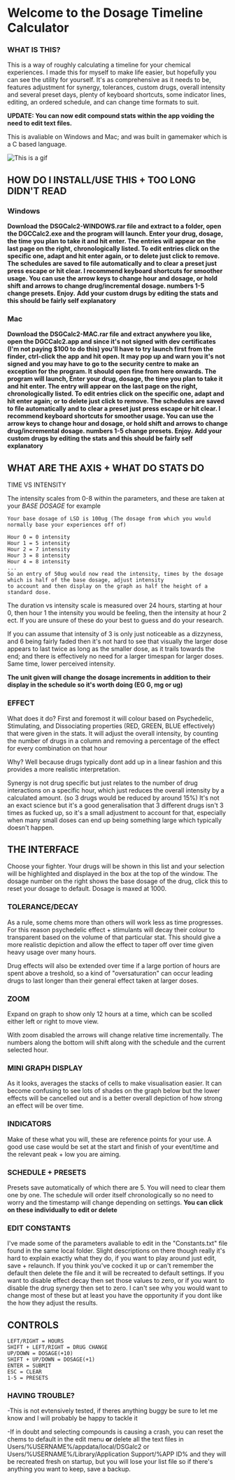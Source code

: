 # Welcome to the Dosage Timeline Calculator


### WHAT IS THIS?

This is a way of roughly calculating a timeline for your chemical experiences.
I made this for myself to make life easier, but hopefully you can see the utility for yourself.
It's as comprehensive as it needs to be, features adjustment for synergy, tolerances, custom drugs,
overall intensity and several preset days, plenty of keyboard shortcuts, some indicator lines, editing,
an ordered schedule, and can change time formats to suit.

**UPDATE: You can now edit compound stats within the app voiding the need to edit text files.**

This is avaliable on Windows and Mac; and was built in gamemaker which is a C based language.

![This is a gif](https://media1.giphy.com/media/fDAh9OtsScmWw9yW4J/giphy.gif?cid=790b7611061a02d95c8cc803ca28a0ac492884c58fc5740e&rid=giphy.gif&ct=g)

## HOW DO I INSTALL/USE THIS + TOO LONG DIDN'T READ

### Windows

**Download the DSGCalc2-WINDOWS.rar file and extract to a folder, open the DGCCalc2.exe and the program will launch. Enter your drug, dosage, the time you plan to take it and hit enter. The entries will appear on the last page on the right, chronologically listed. To edit entries click on the specific one, adapt and hit enter again, or to delete just click to remove. The schedules are saved to file automatically and to clear a preset just press escape or hit clear. I recommend keyboard shortcuts for smoother usage. You can use the arrow keys to change hour and dosage, or hold shift and arrows to change drug/incremental dosage. numbers 1-5 change presets. Enjoy.**
**Add your custom drugs by editing the stats and this should be fairly self explanatory**

### Mac

**Download the DSGCalc2-MAC.rar file and extract anywhere you like, open the DGCCalc2.app and since it's not signed with dev certificates (I'm not paying $100 to do this) you'll have to try launch first from the finder, ctrl-click the app and hit open. It may pop up and warn you it's not signed and you may have to go to the security centre to make an exception for the program. It should open fine from here onwards.
The program will launch, Enter your drug, dosage, the time you plan to take it and hit enter. The entry will appear on the last page on the right, chronologically listed. To edit entries click on the specific one, adapt and hit enter again; or to delete just click to remove. The schedules are saved to file automatically and to clear a preset just press escape or hit clear. I recommend keyboard shortcuts for smoother usage. You can use the arrow keys to change hour and dosage, or hold shift and arrows to change drug/incremental dosage. numbers 1-5 change presets. Enjoy.**
**Add your custom drugs by editing the stats and this should be fairly self explanatory**

## WHAT ARE THE AXIS + WHAT DO STATS DO

TIME VS INTENSITY

The intensity scales from 0-8 within the parameters, and these are taken at your *BASE DOSAGE*
for example
```
Your base dosage of LSD is 100ug (The dosage from which you would normally base your experiences off of)

Hour 0 = 0 intensity
Hour 1 = 5 intensity
Hour 2 = 7 intensity
Hour 3 = 8 intensity
Hour 4 = 8 intensity
...
So an entry of 50ug would now read the intensity, times by the dosage which is half of the base dosage, adjust intensity
to account and then display on the graph as half the height of a standard dose.
```
The duration vs intensity scale is measured over 24 hours, starting at hour 0, then hour 1 the intensity
you would be feeling, then the intensity at hour 2 ect. If you are unsure of these do your best to guess
and do your research. 

If you can assume that intensity of 3 is only just noticeable as a dizzyness, and 6 being fairly faded then it's not hard to see that visually the larger dose appears to last twice as long as the smaller dose, as it trails towards the end; and
there is effectively no need for a larger timespan for larger doses. Same time, lower perceived intensity.

**The unit given will change the dosage increments in addition to their display in the schedule so it's worth doing (EG G, mg or ug)**

### EFFECT 

What does it do? 
First and foremost it will colour based on Psychedelic, Stimulating, and Dissociating properties (RED, GREEN, BLUE effectively) that were
given in the stats. It will adjust the overall intensity, by counting the number of drugs in a column and removing a percentage of the effect for every combination on that hour

Why? Well because drugs typically dont add up in a linear fashion and this provides a more realistic
interpretation.

Synergy is not drug specific but just relates to the number of drug interactions on a specific hour, which just reduces the overall intensity by a calculated amount. (so 3 drugs would be reduced by around 15%)
It's not an exact science but it's a good generalisation that 3 different drugs isn't 3 times as fucked up, so it's a small adjustment to account for that, especially when many small doses can end up being something large which typically doesn't happen.

## THE INTERFACE

Choose your fighter. Your drugs will be shown in this list and your selection will be highlighted and displayed in the box at the top of the window.
The dosage number on the right shows the base dosage of the drug, click this to reset your dosage to default.
Dosage is maxed at 1000.

### TOLERANCE/DECAY

As a rule, some chems more than others will work less as time progresses. For this reason psychedelic effect + stimulants will decay their colour to transparent based on the volume of that particular stat. This should give a more realistic depiction and allow the effect to taper off over time given heavy usage over many hours.

Drug effects will also be extended over time if a large portion of hours are spent above a treshold, so a kind of "oversaturation" can occur leading drugs to last longer than their general effect taken at larger doses. 

### ZOOM

Expand on graph to show only 12 hours at a time, which can be scolled either left or right to move view.

With zoom disabled the arrows will change relative time incrementally. The numbers along the bottom will shift along with
the schedule and the current selected hour.

### MINI GRAPH DISPLAY

As it looks, averages the stacks of cells to make visualisation easier. It can become confusing to see
lots of shades on the graph below but the lower effects will be cancelled out and is a better overall
depiction of how strong an effect will be over time.

### INDICATORS

Make of these what you will, these are reference points for your use. A good use case would be
set at the start and finish of your event/time and the relevant peak + low you are aiming.

### SCHEDULE + PRESETS

Presets save automatically of which there are 5. You will need to clear them one by one.
The schedule will order itself chronologically so no need to worry and the timestamp will 
change depending on settings. **You can click on these individually to edit or delete**

### EDIT CONSTANTS

I've made some of the parameters avaliable to edit in the "Constants.txt" file found in the same local folder.
Slight descriptions on there though really it's hard to explain exactly what they do, if you want to play around just edit, save + relaunch.
If you think you've cocked it up or can't remember the default then delete the file and it will be recreated to default settings.
If you want to disable effect decay then set those values to zero, or if you want to disable the drug synergy then set to zero. I can't see why you would want to change most of these but at least you have the opportunity if you dont like the how they adjust the results.


## CONTROLS 
```
LEFT/RIGHT = HOURS
SHIFT + LEFT/RIGHT = DRUG CHANGE
UP/DOWN = DOSAGE(+10)
SHIFT + UP/DOWN = DOSAGE(+1)
ENTER = SUBMIT
ESC = CLEAR 
1-5 = PRESETS
```

### HAVING TROUBLE?

-This is not evtensively tested, if theres anything buggy be sure to let me know and I will probably be happy to tackle it 


-If in doubt and selecting compounds is causing a crash, you can reset the chems to default in the edit menu **or** 
delete all the text files in Users/%USERNAME%/appdata/local/DSGalc2 or Users/%USERNAME%/Library/Application Support/%APP ID% and they will be recreated fresh on startup, but you will lose your list file so if there's anything you want to keep, save a backup.
